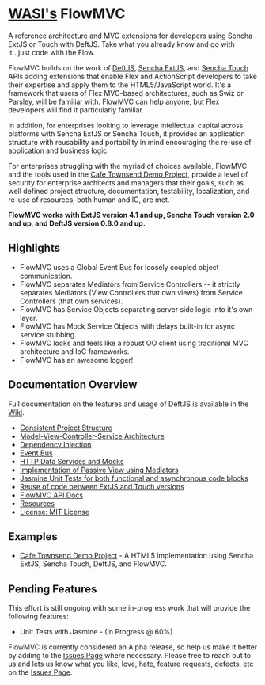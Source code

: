 # [WASI's](http://www.webappsolution.com) FlowMVC

A reference architecture and MVC extensions for developers using Sencha ExtJS or Touch with DeftJS. Take what you already 
know and go with it...just code with the Flow.

FlowMVC builds on the work of [DeftJS](https://github.com/deftjs/), [Sencha ExtJS](http://www.sencha.com/products/extjs), 
and [Sencha Touch](http://www.sencha.com/products/touch) APIs adding extensions that enable Flex and ActionScript 
developers to take their expertise and apply them to the HTML5/JavaScript world. It's a framework that users of Flex 
MVC-based architectures, such as Swiz or Parsley, will be familiar with. FlowMVC can help anyone, but Flex developers 
will find it particularly familiar.

In addition, for enterprises looking to leverage intellectual capital across platforms with Sencha ExtJS or Sencha Touch,
it provides an application structure with reusability and portability in mind encouraging the re-use of application and 
business logic.

For enterprises struggling with the myriad of choices available, FlowMVC and the tools used in the [Cafe Townsend Demo Project](https://github.com/WebAppSolutionInc/sencha-cafe-townsend),
provide a level of security for enterprise architects and managers that their goals, such as well defined project 
structure, documentation, testability, localization, and re-use of resources, both human and IC, are met.

**FlowMVC works with ExtJS version 4.1 and up, Sencha Touch version 2.0 and up, and DeftJS version 0.8.0 and up.**

## Highlights

* FlowMVC uses a Global Event Bus for loosely coupled object communication.
* FlowMVC separates Mediators from Service Controllers -- it strictly separates Mediators 
(View Controllers that own views) from Service Controllers (that own services).
* FlowMVC has Service Objects separating server side logic into it's own layer.
* FlowMVC has Mock Service Objects with delays built-in for async service stubbing.
* FlowMVC looks and feels like a robust OO client using traditional MVC architecture and IoC frameworks.
* FlowMVC has an awesome logger!

## Documentation Overview

Full documentation on the features and usage of DeftJS is available in the [Wiki](https://github.com/WebAppSolutionInc/flow-mvc/wiki).

*  [Consistent Project Structure](https://github.com/WebAppSolutionInc/flow-mvc/wiki/Consistent-Project-Structure)
*  [Model-View-Controller-Service Architecture](https://github.com/WebAppSolutionInc/flow-mvc/wiki/MVCS-Architecture)
*  [Dependency Injection](https://github.com/WebAppSolutionInc/flow-mvc/wiki/Dependency-Injection)
*  [Event Bus](https://github.com/WebAppSolutionInc/flow-mvc/wiki/Event-Bus)
*  [HTTP Data Services and Mocks](https://github.com/WebAppSolutionInc/flow-mvc/wiki/Data-Services-And-Mocks)
*  [Implementation of Passive View using Mediators](https://github.com/WebAppSolutionInc/flow-mvc/wiki/Passive-View-And-Mediators)
*  [Jasmine Unit Tests for both functional and asynchronous code blocks](https://github.com/WebAppSolutionInc/flow-mvc/wiki/Running-Unit-Tests)
*  [Reuse of code between ExtJS and Touch versions](https://github.com/WebAppSolutionInc/flow-mvc/wiki/Reusing-Sencha-Code)
*  [FlowMVC API Docs](http://webappsolutioninc.github.io/flow-mvc/docs/)
*  [Resources](https://github.com/WebAppSolutionInc/flow-mvc/wiki/Resources)
*  [License: MIT License](http://webappsolutioninc.github.io/flow-mvc/MIT-LICENSE.txt)

## Examples

* [Cafe Townsend Demo Project](https://github.com/WebAppSolutionInc/sencha-cafe-townsend) - A HTML5 implementation 
using Sencha ExtJS, Sencha Touch, DeftJS, and FlowMVC.

## Pending Features

This effort is still ongoing with some in-progress work that will provide the following features:

*  Unit Tests with Jasmine - (In Progress @ 60%)

FlowMVC is currently considered an Alpha release, so help us make it better by adding to the [Issues Page](https://github.com/WebAppSolutionInc/flow-mvc/issues) where 
necessary. Please free to reach out to us and lets us know what you like, love, hate, feature requests, defects, 
etc on the [Issues Page](https://github.com/WebAppSolutionInc/flow-mvc/issues).

